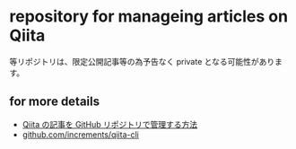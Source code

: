 # repository for manageing articles on Qiita

等リポジトリは、限定公開記事等の為予告なく private となる可能性があります。

## for more details

- [Qiita の記事を GitHub リポジトリで管理する方法](https://qiita.com/Qiita/items/32c79014509987541130)
- [github.com/increments/qiita-cli](https://github.com/increments/qiita-cli)
